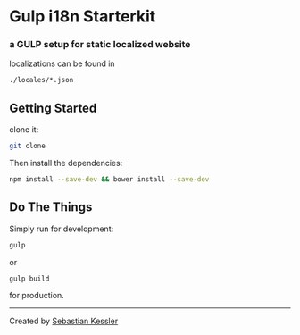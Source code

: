 # Gulp i18n Starterkit

### a GULP setup for static localized website

localizations can be found in

```bash
./locales/*.json
```

## Getting Started

clone it:

```bash
git clone
```

Then install the dependencies:

```bash
npm install --save-dev && bower install --save-dev
```

## Do The Things

Simply run for development:

```bash
gulp
```
 or

```bash
gulp build
```
 for production.

---

Created by [Sebastian Kessler](http://herrkessler.de)
